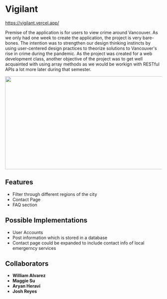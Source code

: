 # Vigilant

https://vigilant.vercel.app/

Premise of the application is for users to view crime around Vancouver. As we only had one week to create the application, the project is very bare-bones. The intention was to strengthen our design thinking instincts by using user-centered design practices to theorize solutions to Vancouver's rise in crime during the pandemic. As the project was created for a web development class, another objective of the project was to get well acquainted with using array methods as we would be workign with RESTful APIs a lot more later during that semester. 

<img src="https://media.giphy.com/media/jn9zvMjtpvtQJEBYtZ/giphy.gif" width=533 height=300 />

## Features
- Filter through different regions of the city
- Contact Page
- FAQ section

## Possible Implementations
- User Accounts
- Post information which is stored in a database
- Contact page could be expanded to include contact info of local emergerncy services

## Collaborators
- **William Alvarez** 
- **Maggie Su** 
- **Aryan Heravi** 
- **Josh Reyes**
